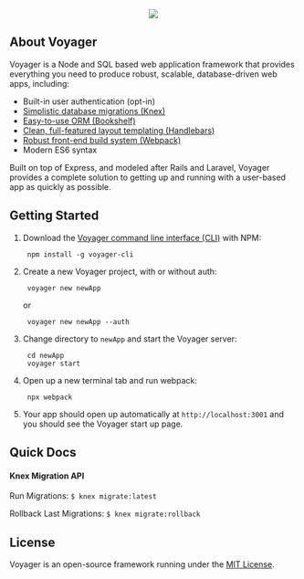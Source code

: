 <p align="center"><img src="http://chriscourses.com/images/cc-voyager.svg"></p>

## About Voyager

Voyager is a Node and SQL based web application framework that provides everything you need to produce robust, scalable, database-driven web apps, including:

- Built-in user authentication (opt-in)
- [Simplistic database migrations (Knex)](http://knexjs.org/)
- [Easy-to-use ORM (Bookshelf)](http://bookshelfjs.org/)
- [Clean, full-featured layout templating (Handlebars)](http://handlebarsjs.com/)
- [Robust front-end build system (Webpack)](https://webpack.js.org/)
- Modern ES6 syntax

Built on top of Express, and modeled after Rails and Laravel, Voyager provides a complete solution to getting up and running with a user-based app as quickly as possible.

## Getting Started

1. Download the [Voyager command line interface (CLI)]((https://github.com/chriscourses/voyager-cli)) with NPM:

        npm install -g voyager-cli

2. Create a new Voyager project, with or without auth:

        voyager new newApp
    or

        voyager new newApp --auth

3. Change directory to `newApp` and start the Voyager server:

        cd newApp
        voyager start

4. Open up a new terminal tab and run webpack:

        npx webpack

5. Your app should open up automatically at `http://localhost:3001` and you should see the Voyager start up page.


## Quick Docs

#### Knex Migration API
Run Migrations: `$ knex migrate:latest`

Rollback Last Migrations: `$ knex migrate:rollback`


## License

Voyager is an open-source framework running under the [MIT License](https://opensource.org/licenses/MIT).
